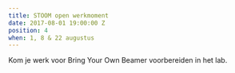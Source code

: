 ```yaml
---
title: STOOM open werkmoment
date: 2017-08-01 19:00:00 Z
position: 4
when: 1, 8 & 22 augustus
---
```


Kom je werk voor Bring Your Own Beamer voorbereiden in het lab.
